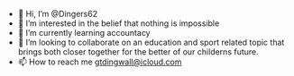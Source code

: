 - 👋 Hi, I’m @Dingers62
- 👀 I’m interested in the belief that nothing is impossible
- 🌱 I’m currently learning accountacy
- 💞️ I’m looking to collaborate on an education and sport related topic that brings both closer together for the better of our childerns future.
- 📫 How to reach me gtdingwall@icloud.com

<!---
Dingers62/Dingers62 is a ✨ special ✨ repository because its `README.md` (this file) appears on your GitHub profile.
You can click the Preview link to take a look at your changes.
--->
